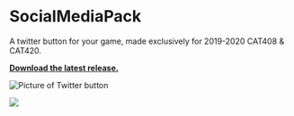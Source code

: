 # SocialMediaPack
A twitter button for your game, made exclusively for 2019-2020 CAT408 & CAT420.

[__Download the latest release.__](https://github.com/soriojas/SocialMediaPack/releases)

![Picture of Twitter button](https://pbs.twimg.com/media/EQ3eGZWUUAARWJv?format=png&name=900x900)

![](https://trello.com/c/7ePuSm97/5-imagepng)
